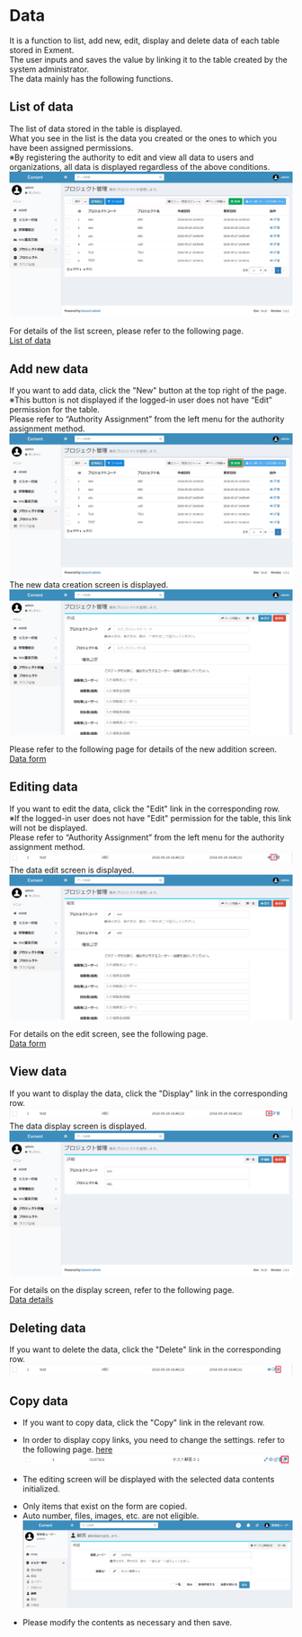 # Data
It is a function to list, add new, edit, display and delete data of each table stored in Exment.  
The user inputs and saves the value by linking it to the table created by the system administrator.  
The data mainly has the following functions.  

## List of data
The list of data stored in the table is displayed.  
What you see in the list is the data you created or the ones to which you have been assigned permissions.  
※By registering the authority to edit and view all data to users and organizations, all data is displayed regardless of the above conditions.  
![Data screen](img/data/data_grid1.png)  
  
For details of the list screen, please refer to the following page.  
[List of data](/data_grid.md)


## Add new data
If you want to add data, click the "New" button at the top right of the page.  
※This button is not displayed if the logged-in user does not have “Edit” permission for the table.  
Please refer to “Authority Assignment” from the left menu for the authority assignment method.  
![Data screen](img/data/data_new1.png)
The new data creation screen is displayed.  
![Data screen](img/data/data_new2.png)
  
Please refer to the following page for details of the new addition screen.  
[Data form](/data_form.md)


## Editing data
If you want to edit the data, click the "Edit" link in the corresponding row.  
※If the logged-in user does not have "Edit" permission for the table, this link will not be displayed.  
Please refer to “Authority Assignment” from the left menu for the authority assignment method.  
![Data screen](img/data/data_edit1.png)
The data edit screen is displayed.  
![Data screen](img/data/data_edit2.png)
  
For details on the edit screen, see the following page.  
[Data form](/data_form.md)


## View data
If you want to display the data, click the "Display" link in the corresponding row.  
![Data screen](img/data/data_show1.png)
The data display screen is displayed.  
![Data screen](img/data/data_show2.png)
  
For details on the display screen, refer to the following page.  
[Data details](/data_details.md)


## Deleting data
If you want to delete the data, click the "Delete" link in the corresponding row.  
![List of data](img/data/data_delete1.png)

## Copy data
- If you want to copy data, click the "Copy" link in the relevant row.  
 * In order to display copy links, you need to change the settings. refer to the following page. [here](/config?id=display-custom-data-copy-link)  
![List of data](img/data/data_copy1.png)

- The editing screen will be displayed with the selected data contents initialized.  
 * Only items that exist on the form are copied.  
 * Auto number, files, images, etc. are not eligible.  
![Data form](img/data/data_copy2.png)

- Please modify the contents as necessary and then save.  